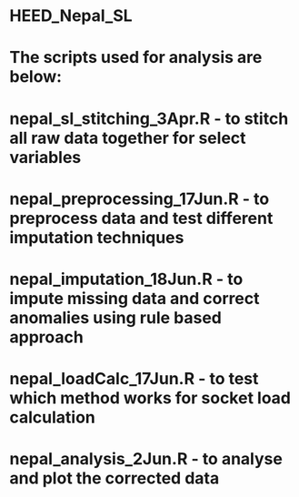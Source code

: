 # HEED_Nepal_SL
# The scripts used for analysis are below:
# nepal_sl_stitching_3Apr.R - to stitch all raw data together for select variables
# nepal_preprocessing_17Jun.R - to preprocess data and test different imputation techniques
# nepal_imputation_18Jun.R - to impute missing data and correct anomalies using rule based approach
# nepal_loadCalc_17Jun.R - to test which method works for socket load calculation
# nepal_analysis_2Jun.R - to analyse and plot the corrected data